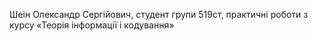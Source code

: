 Шеін Олександр Сергійович, студент групи 519ст,
практичні роботи з курсу «Теорія інформації і кодування»